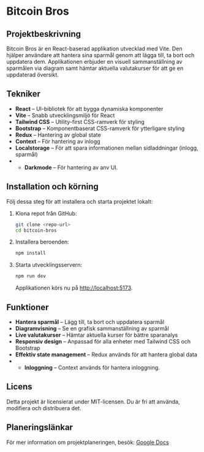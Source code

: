 # Bitcoin Bros

## Projektbeskrivning

Bitcoin Bros är en React-baserad applikation utvecklad med Vite. Den hjälper användare att hantera sina sparmål genom att lägga till, ta bort och uppdatera dem. Applikationen erbjuder en visuell sammanställning av sparmålen via diagram samt hämtar aktuella valutakurser för att ge en uppdaterad översikt.

## Tekniker

- **React** – UI-bibliotek för att bygga dynamiska komponenter
- **Vite** – Snabb utvecklingsmiljö för React
- **Tailwind CSS** – Utility-first CSS-ramverk för styling
- **Bootstrap** – Komponentbaserat CSS-ramverk för ytterligare styling
- **Redux** – Hantering av global state
- **Context** – För hantering av inlogg
- **Localstorage** – För att spara informationen mellan sidladdningar (inlogg, sparmål)
- - **Darkmode** – För hantering av anv UI.
  
## Installation och körning

Följ dessa steg för att installera och starta projektet lokalt:

1. Klona repot från GitHub:
   ```sh
   git clone <repo-url>
   cd bitcoin-bros
   ```
2. Installera beroenden:
   ```sh
   npm install
   ```
3. Starta utvecklingsservern:
   ```sh
   npm run dev
   ```
   Applikationen körs nu på [http://localhost:5173](http://localhost:5173).

## Funktioner

- **Hantera sparmål** – Lägg till, ta bort och uppdatera sparmål
- **Diagramvisning** – Se en grafisk sammanställning av sparmål
- **Live valutakurser** – Hämtar aktuella kurser för bättre sparanalys
- **Responsiv design** – Anpassad för alla enheter med Tailwind CSS och Bootstrap
- **Effektiv state management** – Redux används för att hantera global data
- - **Inloggning** – Context används för hantera inloggning.

## Licens

Detta projekt är licensierat under MIT-licensen. Du är fri att använda, modifiera och distribuera det.

## Planeringslänkar

För mer information om projektplaneringen, besök: [Google Docs](https://docs.google.com/document/d/1H4eDuZfrzw68r0HXZTlOL5OC27io28WSMaKc7NazzCg/edit?tab=t.0#heading=h.jlszf379mo0x)


